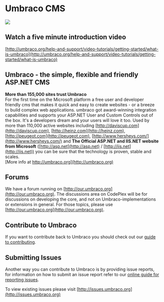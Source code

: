 Umbraco CMS
===========
![](http://download-codeplex.sec.s-msft.com/Download?ProjectName=umbraco&DownloadId=55656)

## Watch a five minute introduction video ##

[http://umbraco.org/help-and-support/video-tutorials/getting-started/what-is-umbraco](http://umbraco.org/help-and-support/video-tutorials/getting-started/what-is-umbraco)

## Umbraco - the simple, flexible and friendly ASP.NET CMS ##

**More than 155,000 sites trust Umbraco**  
For the first time on the Microsoft platform a free user and developer friendly cms that makes it quick and easy to create websites - or a breeze to build complex web applications. umbraco got award-winning integration capabilities and supports your ASP.NET User and Custom Controls out of the box. It's a developers dream and your users will love it too. Used by more than 110,000 active websites including [http://daviscup.com](http://daviscup.com), [http://heinz.com](http://heinz.com), [http://peugeot.com](http://peugeot.com), [http://www.hersheys.com/](http://www.hersheys.com/) and **The Official ASP.NET and IIS.NET website from Microsoft** ([http://asp.net](http://asp.net) / [http://iis.net](http://iis.net)) you can be sure that the technology is proven, stable and scales.  
[More info at http://umbraco.org](http://umbraco.org)

## Forums ##
We have a forum running on [http://our.umbraco.org](http://our.umbraco.org). The discussions area on CodePlex will be for discussions on developing the core, and not on Umbraco-implementations or extensions in general. For those topics, please use [http://our.umbraco.org](http://our.umbraco.org).

## Contribute to Umbraco ##

If you want to contribute back to Umbraco you should check out our [guide to contributing](http://our.umbraco.org/contribute).

## Submitting Issues ##

Another way you can contribute to Umbraco is by providing issue reports, for information on how to submit an issue report refer to our [online guide for reporting issues](http://our.umbraco.org/contribute/report-an-issue-or-request-a-feature).

To view existing issues please visit [http://issues.umbraco.org](http://issues.umbraco.org)
